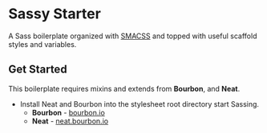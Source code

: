 # Sassy Starter

A Sass boilerplate organized with [SMACSS](https://smacss.com/) and topped with useful scaffold styles and variables.


## Get Started

This boilerplate requires mixins and extends from **Bourbon**, and **Neat**.

- Install Neat and Bourbon into the stylesheet root directory start Sassing.
  - **Bourbon** - [bourbon.io](http://bourbon.io/)
  - **Neat** - [neat.bourbon.io](http://neat.bourbon.io/)
